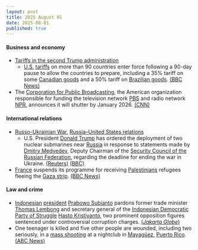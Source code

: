 ```yaml
---
layout: post
title: 2025 August 01
date: 2025-08-01
published: true
---
```



#### Business and economy

* [Tariffs in the second Trump administration](https://en.wikipedia.org/wiki/Tariffs_in_the_second_Trump_administration "Tariffs in the second Trump administration")
  * [U.S.](https://en.wikipedia.org/wiki/United_States "United States") [tariffs](https://en.wikipedia.org/wiki/Tariff "Tariff") on more than 90 countries enter force following a 90-day pause to allow the countries to prepare, including a 35% tariff on some [Canadian goods](https://en.wikipedia.org/wiki/Economy_of_Canada "Economy of Canada") and a 50% tariff on [Brazilian goods](https://en.wikipedia.org/wiki/Economy_of_Brazil "Economy of Brazil"). [(BBC News)](https://www.bbc.co.uk/news/live/cpqvdxzwv22t)
* The [Corporation for Public Broadcasting](https://en.wikipedia.org/wiki/Corporation_for_Public_Broadcasting "Corporation for Public Broadcasting"), the American organization responsible for funding the television network [PBS](https://en.wikipedia.org/wiki/PBS "PBS") and radio network [NPR](https://en.wikipedia.org/wiki/NPR "NPR"), announces it will shutter by January 2026. [(CNN)](https://www.cnn.com/2025/08/01/media/trump-cpb-corporation-public-media-shuts-down)

#### International relations

* [Russo-Ukrainian War](https://en.wikipedia.org/wiki/Russo-Ukrainian_War "Russo-Ukrainian War"), [Russia–United States relations](https://en.wikipedia.org/wiki/Russia%E2%80%93United_States_relations "Russia–United States relations")
  * U.S. President [Donald Trump](https://en.wikipedia.org/wiki/Donald_Trump "Donald Trump") has ordered the deployment of two nuclear submarines near [Russia](https://en.wikipedia.org/wiki/Russia "Russia") in response to statements made by [Dmitry Medvedev](https://en.wikipedia.org/wiki/Dmitry_Medvedev "Dmitry Medvedev"), Deputy Chairman of the [Security Council of the Russian Federation](https://en.wikipedia.org/wiki/Security_Council_of_the_Russian_Federation "Security Council of the Russian Federation"), regarding the deadline for ending the war in Ukraine. [(Reuters)](https://www.reuters.com/world/trump-orders-nuclear-submarines-moved-near-russia-2025-08-01/) [(BBC)](https://www.bbc.com/news/articles/c93dgr2dd53o)
* [France](https://en.wikipedia.org/wiki/France "France") suspends its programme for receiving [Palestinians](https://en.wikipedia.org/wiki/Palestine "Palestine") refugees fleeing the [Gaza strip](https://en.wikipedia.org/wiki/Gaza_strip "Gaza strip"). [(BBC News)](https://www.bbc.com/news/articles/c5yl7n42325o)

#### Law and crime

* [Indonesian](https://en.wikipedia.org/wiki/Indonesia "Indonesia") [president](https://en.wikipedia.org/wiki/President_of_Indonesia "President of Indonesia") [Prabowo Subianto](https://en.wikipedia.org/wiki/Prabowo_Subianto "Prabowo Subianto") pardons former trade minister [Thomas Lembong](https://en.wikipedia.org/wiki/Thomas_Lembong "Thomas Lembong") and secretary general of the [Indonesian Democratic Party of Struggle](https://en.wikipedia.org/wiki/Indonesian_Democratic_Party_of_Struggle "Indonesian Democratic Party of Struggle") [Hasto Kristiyanto](https://en.wikipedia.org/wiki/Hasto_Kristiyanto "Hasto Kristiyanto"), two prominent opposition figures sentenced under controversial corruption charges. [(*Jakarta Globe*)](https://jakartaglobe.id/news/president-prabowo-grants-pardons-to-thomas-lembong-and-hasto-kristiyanto)
* One teenager is killed and five other people are wounded, including two seriously, in a [mass shooting](https://en.wikipedia.org/wiki/Mass_shooting "Mass shooting") at a nightclub in [Mayagüez](https://en.wikipedia.org/wiki/Mayag%C3%BCez "Mayagüez"), [Puerto Rico](https://en.wikipedia.org/wiki/Puerto_Rico "Puerto Rico"). [(ABC News)](https://abcnews.go.com/International/wireStory/puerto-rico-nightclub-shooting-leaves-1-teen-dead-124279023)
